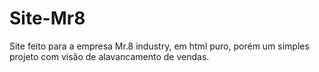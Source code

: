 # Site-Mr8
Site feito para a empresa Mr.8 industry, em html puro, porém um simples projeto com visão de alavancamento de vendas.
